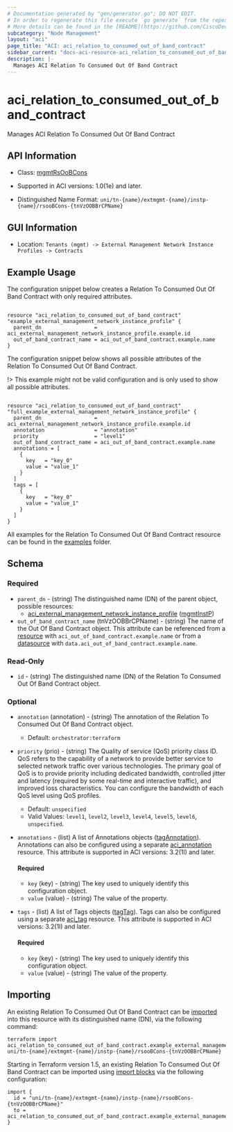 ```yaml
---
# Documentation generated by "gen/generator.go"; DO NOT EDIT.
# In order to regenerate this file execute `go generate` from the repository root.
# More details can be found in the [README](https://github.com/CiscoDevNet/terraform-provider-aci/blob/master/README.md).
subcategory: "Node Management"
layout: "aci"
page_title: "ACI: aci_relation_to_consumed_out_of_band_contract"
sidebar_current: "docs-aci-resource-aci_relation_to_consumed_out_of_band_contract"
description: |-
  Manages ACI Relation To Consumed Out Of Band Contract
---
```


# aci_relation_to_consumed_out_of_band_contract #

Manages ACI Relation To Consumed Out Of Band Contract



## API Information ##

* Class: [mgmtRsOoBCons](https://pubhub.devnetcloud.com/media/model-doc-latest/docs/app/index.html#/objects/mgmtRsOoBCons/overview)

* Supported in ACI versions: 1.0(1e) and later.

* Distinguished Name Format: `uni/tn-{name}/extmgmt-{name}/instp-{name}/rsooBCons-{tnVzOOBBrCPName}`

## GUI Information ##

* Location: `Tenants (mgmt) -> External Management Network Instance Profiles -> Contracts`

## Example Usage ##

The configuration snippet below creates a Relation To Consumed Out Of Band Contract with only required attributes.

```hcl

resource "aci_relation_to_consumed_out_of_band_contract" "example_external_management_network_instance_profile" {
  parent_dn                 = aci_external_management_network_instance_profile.example.id
  out_of_band_contract_name = aci_out_of_band_contract.example.name
}

```
The configuration snippet below shows all possible attributes of the Relation To Consumed Out Of Band Contract.

!> This example might not be valid configuration and is only used to show all possible attributes.

```hcl

resource "aci_relation_to_consumed_out_of_band_contract" "full_example_external_management_network_instance_profile" {
  parent_dn                 = aci_external_management_network_instance_profile.example.id
  annotation                = "annotation"
  priority                  = "level1"
  out_of_band_contract_name = aci_out_of_band_contract.example.name
  annotations = [
    {
      key   = "key_0"
      value = "value_1"
    }
  ]
  tags = [
    {
      key   = "key_0"
      value = "value_1"
    }
  ]
}

```

All examples for the Relation To Consumed Out Of Band Contract resource can be found in the [examples](https://github.com/CiscoDevNet/terraform-provider-aci/tree/master/examples/resources/aci_relation_to_consumed_out_of_band_contract) folder.

## Schema ##

### Required ###

* `parent_dn` - (string) The distinguished name (DN) of the parent object, possible resources:
  - [aci_external_management_network_instance_profile](https://registry.terraform.io/providers/CiscoDevNet/aci/latest/docs/resources/external_management_network_instance_profile) ([mgmtInstP](https://pubhub.devnetcloud.com/media/model-doc-latest/docs/app/index.html#/objects/mgmtInstP/overview))
* `out_of_band_contract_name` (tnVzOOBBrCPName) - (string) The name of the Out Of Band Contract object. This attribute can be referenced from a [resource](https://registry.terraform.io/providers/CiscoDevNet/aci/latest/docs/resources/out_of_band_contract) with `aci_out_of_band_contract.example.name` or from a [datasource](https://registry.terraform.io/providers/CiscoDevNet/aci/latest/docs/data-sources/out_of_band_contract) with `data.aci_out_of_band_contract.example.name`.

### Read-Only ###

* `id` - (string) The distinguished name (DN) of the Relation To Consumed Out Of Band Contract object.

### Optional ###
  
* `annotation` (annotation) - (string) The annotation of the Relation To Consumed Out Of Band Contract object.
  - Default: `orchestrator:terraform`
* `priority` (prio) - (string) The Quality of service (QoS) priority class ID. QoS refers to the capability of a network to provide better service to selected network traffic over various technologies. The primary goal of QoS is to provide priority including dedicated bandwidth, controlled jitter and latency (required by some real-time and interactive traffic), and improved loss characteristics. You can configure the bandwidth of each QoS level using QoS profiles.
  - Default: `unspecified`
  - Valid Values: `level1`, `level2`, `level3`, `level4`, `level5`, `level6`, `unspecified`.

* `annotations` - (list) A list of Annotations objects ([tagAnnotation](https://pubhub.devnetcloud.com/media/model-doc-latest/docs/app/index.html#/objects/tagAnnotation/overview)). Annotations can also be configured using a separate [aci_annotation](https://registry.terraform.io/providers/CiscoDevNet/aci/latest/docs/resources/annotation) resource. This attribute is supported in ACI versions: 3.2(1l) and later.
  
  #### Required ####
  
  * `key` (key) - (string) The key used to uniquely identify this configuration object.
  * `value` (value) - (string) The value of the property.

* `tags` - (list) A list of Tags objects ([tagTag](https://pubhub.devnetcloud.com/media/model-doc-latest/docs/app/index.html#/objects/tagTag/overview)). Tags can also be configured using a separate [aci_tag](https://registry.terraform.io/providers/CiscoDevNet/aci/latest/docs/resources/tag) resource. This attribute is supported in ACI versions: 3.2(1l) and later.
  
  #### Required ####
  
  * `key` (key) - (string) The key used to uniquely identify this configuration object.
  * `value` (value) - (string) The value of the property.

## Importing

An existing Relation To Consumed Out Of Band Contract can be [imported](https://www.terraform.io/docs/import/index.html) into this resource with its distinguished name (DN), via the following command:

```
terraform import aci_relation_to_consumed_out_of_band_contract.example_external_management_network_instance_profile uni/tn-{name}/extmgmt-{name}/instp-{name}/rsooBCons-{tnVzOOBBrCPName}
```

Starting in Terraform version 1.5, an existing Relation To Consumed Out Of Band Contract can be imported 
using [import blocks](https://developer.hashicorp.com/terraform/language/import) via the following configuration:

```
import {
  id = "uni/tn-{name}/extmgmt-{name}/instp-{name}/rsooBCons-{tnVzOOBBrCPName}"
  to = aci_relation_to_consumed_out_of_band_contract.example_external_management_network_instance_profile
}
```
